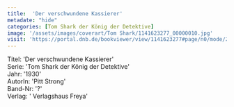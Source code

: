 ```yaml
---
title:  'Der verschwundene Kassierer'
metadate: "hide"
categories: [Tom Shark der König der Detektive]
image: '/assets/images/coverart/Tom Shark/1141623277_00000010.jpg'
visit: 'https://portal.dnb.de/bookviewer/view/1141623277#page/n0/mode/2up'
---
```

Titel: 'Der verschwundene Kassierer' <br>
Serie: 'Tom Shark der König der Detektive' <br>
Jahr: '1930' <br>
AutorIn: 'Pitt Strong' <br>
Band-Nr: '?' <br>
Verlag: ' Verlagshaus Freya'